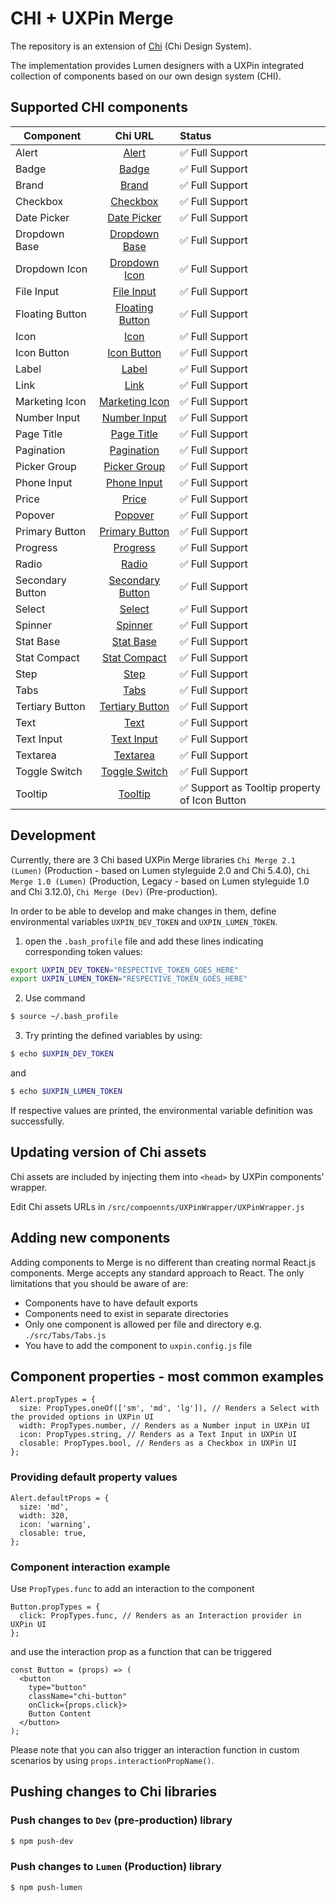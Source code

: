 # CHI + UXPin Merge
The repository is an extension of [Chi](https://github.com/CenturyLink/Chi) (Chi Design System).

The implementation provides Lumen designers with a UXPin integrated
collection of components based on our own design system (CHI).

## Supported CHI components

| Component     | Chi URL | Status|
| ------------- |:-------------:| :-----|
| Alert | [Alert](https://assets.ctl.io/chi/5.4.0/templates/portal/#alerts/) | ✅ Full Support |
| Badge | [Badge](https://assets.ctl.io/chi/5.4.0/components/badge/) | ✅ Full Support |
| Brand | [Brand](https://assets.ctl.io/chi/5.4.0/components/brand/) | ✅ Full Support |
| Checkbox | [Checkbox](https://assets.ctl.io/chi/5.4.0/components/forms/checkbox/) | ✅ Full Support |
| Date Picker | [Date Picker](https://assets.ctl.io/chi/5.4.0/components/date-picker/) | ✅ Full Support |
| Dropdown Base | [Dropdown Base](https://assets.ctl.io/chi/5.4.0/components/dropdown) | ✅ Full Support |
| Dropdown Icon | [Dropdown Icon](https://assets.ctl.io/chi/5.4.0/components/dropdown) | ✅ Full Support |
| File Input | [File Input](https://assets.ctl.io/chi/5.4.0/components/forms/file-input/) | ✅ Full Support |
| Floating Button | [Floating Button](https://assets.ctl.io/chi/5.4.0/components/button/#floating-icon-buttons) | ✅ Full Support 
| Icon | [Icon](https://assets.ctl.io/chi/5.4.0/components/icon/) | ✅ Full Support |
| Icon Button | [Icon Button](https://assets.ctl.io/chi/5.4.0/templates/portal/#icons) | ✅ Full Support |
| Label | [Label](https://assets.ctl.io/chi/5.4.0/components/label/) | ✅ Full Support |
| Link | [Link](https://assets.ctl.io/chi/5.4.0/components/link/) | ✅ Full Support |
| Marketing Icon | [Marketing Icon](https://assets.ctl.io/chi/5.4.0/components/marketing-icon/) | ✅ Full Support |
| Number Input | [Number Input](https://assets.ctl.io/chi/5.4.0/components/forms/number-input/) | ✅ Full Support |
| Page Title | [Page Title](https://assets.ctl.io/chi/5.4.0/templates/portal/#page-title) | ✅ Full Support |
| Pagination | [Pagination](https://assets.ctl.io/chi/5.4.0/components/pagination/) | ✅ Full Support |
| Picker Group | [Picker Group](https://assets.ctl.io/chi/5.4.0/components/picker-group/) | ✅ Full Support |
| Phone Input | [Phone Input](https://assets.ctl.io/chi/5.4.0/components/phone-input) | ✅ Full Support |
| Price | [Price](https://assets.ctl.io/chi/5.4.0/components/price) | ✅ Full Support |
| Popover | [Popover](https://assets.ctl.io/chi/5.4.0/components/popover/) | ✅ Full Support |
| Primary Button | [Primary Button](https://assets.ctl.io/chi/5.4.0/templates/portal/#buttons) | ✅ Full Support |
| Progress | [Progress](https://assets.ctl.io/chi/5.4.0/components/progress/) | ✅ Full Support |
| Radio | [Radio](https://assets.ctl.io/chi/5.4.0/components/forms/radio-button/) | ✅ Full Support |
| Secondary Button | [Secondary Button](https://assets.ctl.io/chi/5.4.0/templates/portal/#buttons) | ✅ Full Support |
| Select | [Select](https://assets.ctl.io/chi/5.4.0/components/forms/select/) | ✅ Full Support |
| Spinner | [Spinner](https://assets.ctl.io/chi/5.4.0/components/spinner/) | ✅ Full Support |
| Stat Base | [Stat Base](https://assets.ctl.io/chi/5.4.0/components/stat/) | ✅ Full Support |
| Stat Compact | [Stat Compact](https://assets.ctl.io/chi/5.4.0/components/stat/#portal-compact) | ✅ Full Support |
| Step | [Step](https://assets.ctl.io/chi/5.4.0/components/steps/) | ✅ Full Support |
| Tabs | [Tabs](https://assets.ctl.io/chi/5.4.0/components/tabs/) | ✅ Full Support |
| Tertiary Button | [Tertiary Button](https://assets.ctl.io/chi/5.4.0/templates/portal/#buttons) | ✅ Full Support |
| Text | [Text](https://assets.ctl.io/chi/5.4.0/utilities/text/) | ✅ Full Support |
| Text Input | [Text Input](https://assets.ctl.io/chi/5.4.0/components/forms/text-input/) | ✅ Full Support |
| Textarea | [Textarea](https://assets.ctl.io/chi/5.4.0/components/forms/textarea/) | ✅ Full Support |
| Toggle Switch | [Toggle Switch](https://assets.ctl.io/chi/5.4.0/components/forms/toggle-switch/) | ✅ Full Support |
| Tooltip | [Tooltip](https://assets.ctl.io/chi/5.4.0/components/tooltip/) | ✅ Support as Tooltip property of Icon Button |

## Development
Currently, there are 3 Chi based UXPin Merge libraries
`Chi Merge 2.1 (Lumen)` (Production - based on Lumen styleguide 2.0 and Chi 5.4.0),
`Chi Merge 1.0 (Lumen)` (Production, Legacy - based on Lumen styleguide 1.0 and Chi 3.12.0), 
`Chi Merge (Dev)` (Pre-production).

In order to be able to develop and make changes in them,
define environmental variables `UXPIN_DEV_TOKEN` and `UXPIN_LUMEN_TOKEN`.

1. open the `.bash_profile` file and add these lines indicating corresponding token values:
```sh
export UXPIN_DEV_TOKEN="RESPECTIVE_TOKEN_GOES_HERE"
export UXPIN_LUMEN_TOKEN="RESPECTIVE_TOKEN_GOES_HERE"
```

2. Use command
```sh
$ source ~/.bash_profile
```

3. Try printing the defined variables by using:
```sh
$ echo $UXPIN_DEV_TOKEN
```
and
```sh
$ echo $UXPIN_LUMEN_TOKEN
```
If respective values are printed, the environmental variable definition was successfully.

## Updating version of Chi assets
Chi assets are included by injecting them into `<head>` by UXPin components' wrapper.

Edit Chi assets URLs in `/src/compoennts/UXPinWrapper/UXPinWrapper.js`

## Adding new components
Adding components to Merge is no different than creating normal React.js components.
Merge accepts any standard approach to React. The only limitations that you should be aware of are:
* Components have to have default exports
* Components need to exist in separate directories
* Only one component is allowed per file and directory e.g. `./src/Tabs/Tabs.js`
* You have to add the component to `uxpin.config.js` file

## Component properties - most common examples

```JS
Alert.propTypes = {
  size: PropTypes.oneOf(['sm', 'md', 'lg']), // Renders a Select with the provided options in UXPin UI
  width: PropTypes.number, // Renders as a Number input in UXPin UI
  icon: PropTypes.string, // Renders as a Text Input in UXPin UI
  closable: PropTypes.bool, // Renders as a Checkbox in UXPin UI
};
```

### Providing default property values
```JS
Alert.defaultProps = {
  size: 'md',
  width: 320,
  icon: 'warning',
  closable: true,
};
```

### Component interaction example
Use `PropTypes.func` to add an interaction to the component
```JS
Button.propTypes = {
  click: PropTypes.func, // Renders as an Interaction provider in UXPin UI
};
```
and use the interaction prop as a function that can be triggered
```JS
const Button = (props) => (
  <button
    type="button"
    className="chi-button"
    onClick={props.click}>
    Button Content
  </button>
);
```
Please note that you can also trigger an interaction function in custom scenarios  by using `props.interactionPropName()`.

## Pushing changes to Chi libraries

### Push changes to `Dev` (pre-production) library
```sh
$ npm push-dev
```

### Push changes to `Lumen` (Production) library
```sh
$ npm push-lumen
```
